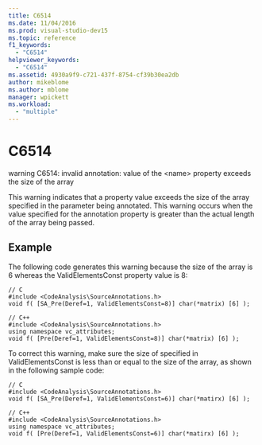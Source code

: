 ```yaml
---
title: C6514
ms.date: 11/04/2016
ms.prod: visual-studio-dev15
ms.topic: reference
f1_keywords:
  - "C6514"
helpviewer_keywords:
  - "C6514"
ms.assetid: 4930a9f9-c721-437f-8754-cf39b30ea2db
author: mikeblome
ms.author: mblome
manager: wpickett
ms.workload:
  - "multiple"
---
```

# C6514
warning C6514: invalid annotation: value of the \<name> property exceeds the size of the array

 This warning indicates that a property value exceeds the size of the array specified in the parameter being annotated. This warning occurs when the value specified for the annotation property is greater than the actual length of the array being passed.

## Example
 The following code generates this warning because the size of the array is 6 whereas the ValidElementsConst property value is 8:

```
// C
#include <CodeAnalysis\SourceAnnotations.h>
void f( [SA_Pre(Deref=1, ValidElementsConst=8)] char(*matrix) [6] );

// C++
#include <CodeAnalysis\SourceAnnotations.h>
using namespace vc_attributes;
void f( [Pre(Deref=1, ValidElementsConst=8)] char(*matrix) [6] );
```

 To correct this warning, make sure the size of specified in ValidElementsConst is less than or equal to the size of the array, as shown in the following sample code:

```
// C
#include <CodeAnalysis\SourceAnnotations.h>
void f( [SA_Pre(Deref=1, ValidElementsConst=6)] char(*matirx) [6] );

// C++
#include <CodeAnalysis\SourceAnnotations.h>
using namespace vc_attributes;
void f( [Pre(Deref=1, ValidElementsConst=6)] char(*matirx) [6] );
```
